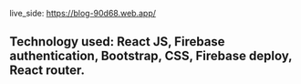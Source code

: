live_side: https://blog-90d68.web.app/

## Technology used: React JS, Firebase authentication, Bootstrap, CSS, Firebase deploy, React router.
